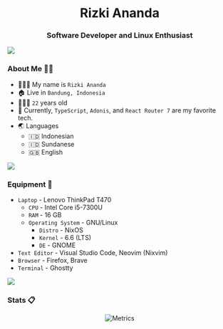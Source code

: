 <h1 align='center'>
  Rizki Ananda
</h1>

<p align=center>

<h3 align=center>Software Developer and Linux Enthusiast</h3>

<img src="https://user-images.githubusercontent.com/73097560/115834477-dbab4500-a447-11eb-908a-139a6edaec5c.gif">

### About Me 👨🏻

- 👨🏻‍💼 My name is `Rizki Ananda`
- 🏠 Live in `Bandung, Indonesia`
- 🧍🏻‍♂️ `22` years old
- 🌟 Currently, `TypeScript`, `Adonis`, and `React Router 7` are my favorite tech.
- 🌏 Languages
  - 🇮🇩 Indonesian
  - 🇮🇩 Sundanese
  - 🇬🇧 English

<img src="https://user-images.githubusercontent.com/73097560/115834477-dbab4500-a447-11eb-908a-139a6edaec5c.gif">

### Equipment 🧰

- `Laptop` - Lenovo ThinkPad T470
  - `CPU` - Intel Core i5-7300U
  - `RAM` - 16 GB
  - `Operating System` - GNU/Linux
    - `Distro` - NixOS
    - `Kernel` - 6.6 (LTS)
    - `DE` - GNOME
- `Text Editor` - Visual Studio Code, Neovim (Nixvim)
- `Browser` - Firefox, Brave
- `Terminal` - Ghostty

<img src="https://user-images.githubusercontent.com/73097560/115834477-dbab4500-a447-11eb-908a-139a6edaec5c.gif">

### Stats 📋

<p align="center"><img src="./github-metrics.svg" alt="Metrics"></p>
